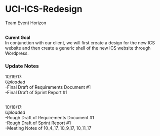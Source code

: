 # UCI-ICS-Redesign

Team Event Horizon

<br> **Curent Goal**
<br>In conjunction with our client, we will first create a design for the new ICS website and then create a generic shell of the new ICS website through Wordpress.

### Update Notes
10/19/17:
<br>*Uploaded*
<br>  -Final Draft of Requirements Document #1
<br>  -Final Draft of Sprint Report #1

<br> 10/18/17:
<br> *Uploaded*
<br>  -Rough Draft of Requirements Document #1
<br>  -Rough Draft of Sprint Report #1
<br>  -Meeting Notes of 10_4_17, 10_9_17, 10_11_17


